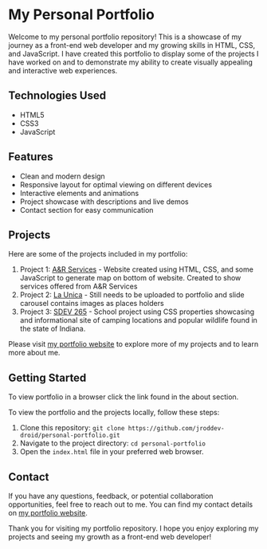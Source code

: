 # My Personal Portfolio

Welcome to my personal portfolio repository! This is a showcase of my journey as a front-end web developer and my growing skills in HTML, CSS, and JavaScript. I have created this portfolio to display some of the projects I have worked on and to demonstrate my ability to create visually appealing and interactive web experiences.

## Technologies Used

- HTML5
- CSS3
- JavaScript

## Features

- Clean and modern design
- Responsive layout for optimal viewing on different devices
- Interactive elements and animations
- Project showcase with descriptions and live demos
- Contact section for easy communication

## Projects

Here are some of the projects included in my portfolio:

1. Project 1: [A&R Services](https://aandrservices.org/) - Website created using HTML, CSS, and some JavaScript to generate map on bottom of website. Created to show services offered from A&R Services
2. Project 2: [La Unica](https://jroddev-droid.github.io/la-unica/) - Still needs to be uploaded to portfolio and slide carousel contains images as places holders
3. Project 3: [SDEV 265](https://jroddev-droid.github.io/sdev265-final/) - School project using CSS properties showcasing and informational site of camping locations and popular wildlife found in the state of Indiana.

Please visit [my portfolio website](link-to-portfolio) to explore more of my projects and to learn more about me.

## Getting Started

To view portfolio in a browser click the link found in the about section.

To view the portfolio and the projects locally, follow these steps:

1. Clone this repository: `git clone https://github.com/jroddev-droid/personal-portfolio.git`
2. Navigate to the project directory: `cd personal-portfolio`
3. Open the `index.html` file in your preferred web browser.

## Contact

If you have any questions, feedback, or potential collaboration opportunities, feel free to reach out to me. You can find my contact details on [my portfolio website](link-to-portfolio).

Thank you for visiting my portfolio repository. I hope you enjoy exploring my projects and seeing my growth as a front-end web developer!

